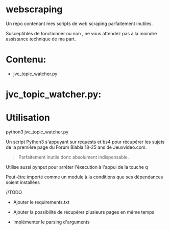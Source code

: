 # webscraping
Un repo contenant mes scripts de web scraping parfaitement inutiles.

Susceptibles de fonctionner ou non , ne vous attendez pas à la moindre assistance technique de ma part.

# Contenu:
* jvc_topic_watcher.py
# jvc_topic_watcher.py:
# Utilisation
 python3 jvc_topic_watcher.py 

Un script Python3 s'appuyant sur requests et bs4 pour récupérer les sujets de la première page du Forum Blabla 18-25 ans de Jeuxvideo.com.

> Parfaitement inutile donc absolument indispensable.

Utilise aussi pynput pour arrêter l'éxecution à l'appui de la touche q

Peut-être importé comme un module à la conditions que ses dépendances soient installées

//TODO

* Ajouter le requirements.txt

* Ajouter la possibilité de récupérer plusieurs pages en même temps

* Implémenter le parsing d'arguments
